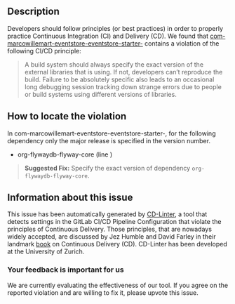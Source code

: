 
## Description
Developers should follow principles (or best practices) in order to properly practice Continuous Integration (CI) and Delivery (CD).
We found that [com-marcowillemart-eventstore-eventstore-starter-](https://gitlab.com/mwillema/eventstore/blob/master/.gitlab-ci.yml) contains a violation of the following CI/CD principle:

> A build system should always specify the exact version of the external libraries that is using.
If not, developers can’t reproduce the build. Failure to be absolutely specific also leads to an occasional long debugging session tracking down strange errors due to people or build systems using different versions of libraries.

## How to locate the violation

In com-marcowillemart-eventstore-eventstore-starter-, for the following dependency only the major release is specified in the version number.

* org-flywaydb-flyway-core (line )

> **Suggested Fix:** Specify the exact version of dependency `org-flywaydb-flyway-core`.

## Information about this issue

This issue has been automatically generated by [CD-Linter](https://gitlab.com/Jancso/configuration-analytics), a tool that detects settings in the GitLab CI/CD Pipeline Configuration that violate the principles of Continuous Delivery. Those principles, that are nowadays widely accepted, are discussed by Jez Humble and David Farley in their landmark [book](https://www.oreilly.com/library/view/continuous-delivery-reliable/9780321670250/) on Continuous Delivery (CD). CD-Linter has been developed at the University of Zurich.

### Your feedback is important for us
We are currently evaluating the effectiveness of our tool. If you agree on the reported violation and are willing to fix it, please upvote this issue.